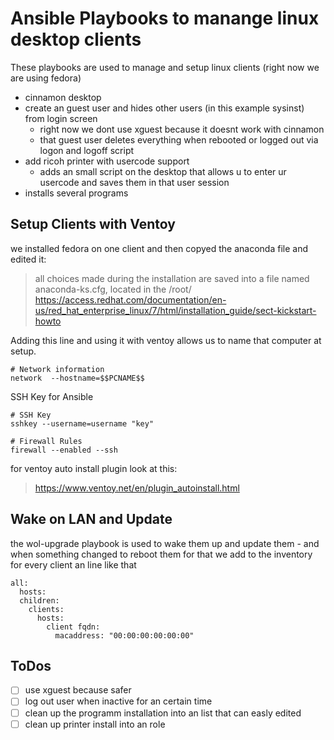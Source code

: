 # Ansible Playbooks to manange linux desktop clients
These playbooks are used to manage and setup linux clients (right now we are using fedora)
- cinnamon desktop
- create an guest user and hides other users (in this example sysinst) from login screen
  - right now we dont use xguest because it doesnt work with cinnamon
  - that guest user deletes everything when rebooted or logged out via logon and logoff script
- add ricoh printer with usercode support
  - adds an small script on the desktop that allows u to enter ur usercode and saves them in that user session
- installs several programs

## Setup Clients with Ventoy
we installed fedora on one client and then copyed the anaconda file and edited it:
> all choices made during the installation are saved into a file named anaconda-ks.cfg, located in the /root/
https://access.redhat.com/documentation/en-us/red_hat_enterprise_linux/7/html/installation_guide/sect-kickstart-howto

Adding this line and using it with ventoy allows us to name that computer at setup.
```
# Network information
network  --hostname=$$PCNAME$$
```
SSH Key for Ansible
```
# SSH Key
sshkey --username=username "key"

# Firewall Rules
firewall --enabled --ssh
```
for ventoy auto install plugin look at this:
> https://www.ventoy.net/en/plugin_autoinstall.html

## Wake on LAN and Update
the wol-upgrade playbook is used to wake them up and update them - and when something changed to reboot them
for that we add to the inventory for every client an line like that
```
all:
  hosts:
  children:
    clients:
      hosts:
        client fqdn:
          macaddress: "00:00:00:00:00:00"
```
## ToDos
- [ ] use xguest because safer
- [ ] log out user when inactive for an certain time
- [ ] clean up the programm installation into an list that can easly edited
- [ ] clean up printer install into an role
